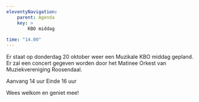 ```yaml
---
eleventyNavigation:
    parent: Agenda
    key: >
        KBO middag
        
time: "14.00"
---
```



Er staat op donderdag 20 oktober weer een Muzikale KBO middag gepland.
Er zal een concert gegeven worden door het Matinee Orkest van Muziekvereniging Roosendaal.

Aanvang 14 uur
Einde 16 uur

Wees welkom en geniet mee!

